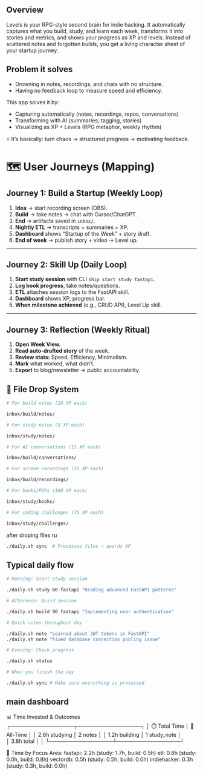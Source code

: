 ## Overview

Levels is your RPG-style second brain for indie hacking. It automatically captures what you build, study, and learn each week, transforms it into stories and metrics, and shows your progress as XP and levels. Instead of scattered notes and forgotten builds, you get a living character sheet of your startup journey.

## Problem it solves

- Drowning in notes, recordings, and chats with no structure.
- Having no feedback loop to measure speed and efficiency.

This app solves it by:

- Capturing automatically (notes, recordings, repos, conversations)
- Transforming with AI (summaries, tagging, stories)
- Visualizing as XP + Levels (RPG metaphor, weekly rhythm)

⚡ It’s basically: turn chaos → structured progress → motivating feedback.

# 🗺️ User Journeys (Mapping)

## Journey 1: Build a Startup (Weekly Loop)

1. **Idea** → start recording screen (OBS).
2. **Build** → take notes → chat with Cursor/ChatGPT.
3. **End** → artifacts saved in `inbox/`.
4. **Nightly ETL** → transcripts + summaries + XP.
5. **Dashboard** shows “Startup of the Week” + story draft.
6. **End of week** → publish story + video → Level up.

---

## Journey 2: Skill Up (Daily Loop)

1. **Start study session** with CLI `ship start study fastapi`.
2. **Log book progress**, take notes/questions.
3. **ETL** attaches session logs to the FastAPI skill.
4. **Dashboard** shows XP, progress bar.
5. **When milestone achieved** (e.g., CRUD API), Level Up skill.

---

## Journey 3: Reflection (Weekly Ritual)

1. **Open Week View.**
2. **Read auto-drafted story** of the week.
3. **Review stats:** Speed, Efficiency, Minimalism.
4. **Mark** what worked, what didn’t.
5. **Export** to blog/newsletter → public accountability.

## 📁 File Drop System

```bash
# For build notes (10 XP each)

inbox/build/notes/

# For study notes (5 XP each)

inbox/study/notes/

# For AI conversations (15 XP each)

inbox/build/conversations/

# For screen recordings (25 XP each)

inbox/build/recordings/

# For books/PDFs (100 XP each)

inbox/study/books/

# For coding challenges (75 XP each)

inbox/study/challenges/
```

after droping files ru

```bash
./daily.sh sync  # Processes files → awards XP
```

## Typical daily flow

```bash
# Morning: Start study session

./daily.sh study 60 fastapi "Reading advanced FastAPI patterns"

# Afternoon: Build session

./daily.sh build 90 fastapi "Implementing user authentication"

# Quick notes throughout day

./daily.sh note "Learned about JWT tokens in FastAPI"
./daily.sh note "Fixed database connection pooling issue"

# Evening: Check progress

./daily.sh status

# When you finish the day

./daily.sh sync # Make sure everything is processed
```

## main dashboard

📊 Time Invested & Outcomes
┌─────────────────┬─────────────────┐
│ ⏱️ Total Time │ 🎯 All-Time │
│ 2.6h studying │ 2 notes │
│ 1.2h building │ 1 study_note │  
│ 3.8h total │ │
└─────────────────┴─────────────────┘

🎯 Time by Focus Area:
fastapi: 2.2h (study: 1.7h, build: 0.5h)
etl: 0.8h (study: 0.0h, build: 0.8h)
vectordb: 0.5h (study: 0.5h, build: 0.0h)
indiehacker: 0.3h (study: 0.3h, build: 0.0h)

